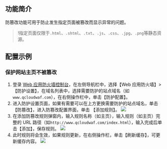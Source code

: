 ## 功能简介
防篡改功能可用于防止发生指定页面被篡改而显示异常的问题。
>!指定页面仅限于`.html`、`.shtml`、`.txt`、`.js`、`.css`、`.jpg`、`.png`等静态资源。
## 配置示例 
### 保护网站主页不被篡改
1. 登录 [Web 应用防火墙控制台](https://console.cloud.tencent.com/guanjia)，在左侧导航栏中，选择【Web 应用防火墙】>【防护设置】，在域名列表中，选择需要防护的站点域名（如`www.qcloudwaf.com`），在右侧操作栏中，单击【防护配置】。
2. 进入防护设置页面，如果有需要可以在上方更换需要防护的站点域名，单击【防篡改】，进入防篡改配置界面，单击 【添加规则】。
 ![](https://main.qcloudimg.com/raw/21643cd78783fac306ae8aade064aab0.png)
3. 在添加防篡改规则弹窗内，输入规则名称（如主页），输入规则（如主页）完整的 URL 路径（如`http://www.qcloudwaf.com/index.html`），输入完成后单击【添加】，保存规则。
 ![](https://main.qcloudimg.com/raw/f64f52177854f67b2dfb57086105cb9c.png)
4. 此时规则将会生效，如果规则更新，在右侧操作栏，单击【刷新缓存】，可更新缓存内容。
 ![](https://main.qcloudimg.com/raw/0292f8dd8b035478811e881e1e61a55b.png)
